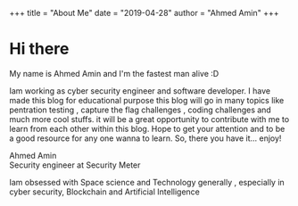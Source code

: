 +++
title = "About Me"
date = "2019-04-28"
author = "Ahmed Amin"
+++

# Hi there

My name is Ahmed Amin and I'm the fastest man alive :D

Iam working as cyber security engineer and software developer. I have made this blog for educational purpose
this blog will go in many topics like pentration testing , capture the flag challenges , coding challenges and much more cool stuffs. it will be a great opportunity to contribute with me to learn from each other within this blog. Hope to get your attention and to be a good resource for any one wanna to learn.
So, there you have it... enjoy!



Ahmed Amin  
Security engineer at Security Meter

Iam obsessed with Space science and Technology generally  , especially in  cyber security, Blockchain and Artificial Intelligence 


